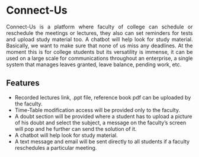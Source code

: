 # Connect-Us

<p style="text-align:justify";> 
 Connect-Us is a platform where faculty of college can schedule or reschedule the meetings or lectures, they also can set reminders for tests and upload study material too. A chatbot will help look for study material. Basically, we want to make sure that none of us miss any deadlines. At the moment this is for college students but its versatility is immense, it can be used on a large scale for communications throughout an enterprise, a single system that manages leaves granted, leave balance, pending work, etc.


## Features
<p style="text-align:justify";> 
<ul>
<li>Recorded lectures link, .ppt file, reference book pdf can be uploaded by the faculty.</li>
<li>Time-Table modification access will be provided only to the faculty.</li>
<li>A doubt section will be provided where a student has to upload a picture of his doubt and select the subject, a message on the faculty’s screen will pop and he further can send the solution of it.</li>
<li>A chatbot will help look for study material.</li>
<li>A text message and email will be sent directly to all students if a faculty reschedules a particular meeting.</li>
</ul>

